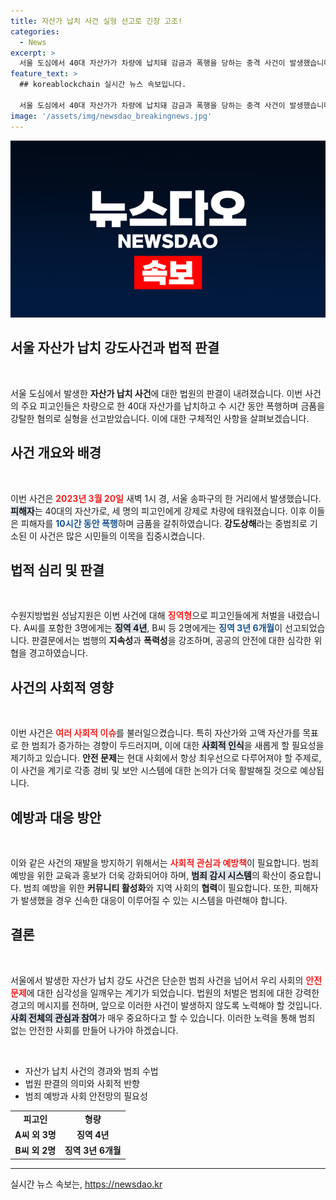 ```yaml
---
title: 자산가 납치 사건 실형 선고로 긴장 고조!
categories:
  - News
excerpt: >
  서울 도심에서 40대 자산가가 차량에 납치돼 감금과 폭행을 당하는 충격 사건이 발생했습니다. 범행 일당은 징역형을 선고받고, 9천만원 상당의 금품을 빼앗은 혐의로 법의 심판을 받게 됐습니다.
feature_text: >
  ## koreablockchain 실시간 뉴스 속보입니다.

  서울 도심에서 40대 자산가가 차량에 납치돼 감금과 폭행을 당하는 충격 사건이 발생했습니다. 범행 일당은 징역형을 선고받고, 9천만원 상당의 금품을 빼앗은 혐의로 법의 심판을 받게 됐습니다.
image: '/assets/img/newsdao_breakingnews.jpg'
---
```


<p><img src="/assets/img/newsdao_breakingnews.jpg" alt="koreablockchain 속보" /></p>

<h2 data-ke-size="size26">서울 자산가 납치 강도사건과 법적 판결</h2>

<p data-ke-size="size16">&nbsp;</p>

<p data-ke-size="size16">서울 도심에서 발생한 <b>자산가 납치 사건</b>에 대한 법원의 판결이 내려졌습니다. 이번 사건의 주요 피고인들은 차량으로 한 40대 자산가를 납치하고 수 시간 동안 폭행하며 금품을 강탈한 혐의로 실형을 선고받았습니다. 이에 대한 구체적인 사항을 살펴보겠습니다.</p>

<h2 data-ke-size="size26">사건 개요와 배경</h2>

<p data-ke-size="size16">&nbsp;</p>

<p data-ke-size="size16">이번 사건은 <b><span style="color: #ee2323;">2023년 3월 20일</span></b> 새벽 1시 경, 서울 송파구의 한 거리에서 발생했습니다. <b><span style="background-color: #21538527;">피해자</span></b>는 40대의 자산가로, 세 명의 피고인에게 강제로 차량에 태워졌습니다. 이후 이들은 피해자를 <b><span style="color: #1a5490;">10시간 동안 폭행</span></b>하며 금품을 갈취하였습니다. <b>강도상해</b>라는 중범죄로 기소된 이 사건은 많은 시민들의 이목을 집중시켰습니다.</p>

<h2 data-ke-size="size26">법적 심리 및 판결</h2>

<p data-ke-size="size16">&nbsp;</p>

<p data-ke-size="size16">수원지방법원 성남지원은 이번 사건에 대해 <b><span style="color: #ee2323;">징역형</span></b>으로 피고인들에게 처벌을 내렸습니다. A씨를 포함한 3명에게는 <b><span style="background-color: #21538527;">징역 4년</span></b>, B씨 등 2명에게는 <b><span style="color: #1a5490;">징역 3년 6개월</span></b>이 선고되었습니다. 판결문에서는 범행의 <b>지속성</b>과 <b>폭력성</b>을 강조하며, 공공의 안전에 대한 심각한 위협을 경고하였습니다.</p>

<h2 data-ke-size="size26">사건의 사회적 영향</h2>

<p data-ke-size="size16">&nbsp;</p>

<p data-ke-size="size16">이번 사건은 <b><span style="color: #ee2323;">여러 사회적 이슈</span></b>를 불러일으켰습니다. 특히 자산가와 고액 자산가를 목표로 한 범죄가 증가하는 경향이 두드러지며, 이에 대한 <b><span style="background-color: #21538527;">사회적 인식</span></b>을 새롭게 할 필요성을 제기하고 있습니다. <b>안전 문제</b>는 현대 사회에서 항상 최우선으로 다루어져야 할 주제로, 이 사건을 계기로 각종 경비 및 보안 시스템에 대한 논의가 더욱 활발해질 것으로 예상됩니다.</p>

<h2 data-ke-size="size26">예방과 대응 방안</h2>

<p data-ke-size="size16">&nbsp;</p>

<p data-ke-size="size16">이와 같은 사건의 재발을 방지하기 위해서는 <b><span style="color: #ee2323;">사회적 관심과 예방책</span></b>이 필요합니다. 범죄 예방을 위한 교육과 홍보가 더욱 강화되어야 하며, <b><span style="background-color: #21538527;">범죄 감시 시스템</span></b>의 확산이 중요합니다. 범죄 예방을 위한 <b>커뮤니티 활성화</b>와 지역 사회의 <b>협력</b>이 필요합니다. 또한, 피해자가 발생했을 경우 신속한 대응이 이루어질 수 있는 시스템을 마련해야 합니다.</p>

<h2 data-ke-size="size26">결론</h2>

<p data-ke-size="size16">&nbsp;</p>

<p data-ke-size="size16">서울에서 발생한 자산가 납치 강도 사건은 단순한 범죄 사건을 넘어서 우리 사회의 <b><span style="color: #ee2323;">안전 문제</span></b>에 대한 심각성을 일깨우는 계기가 되었습니다. 법원의 처벌은 범죄에 대한 강력한 경고의 메시지를 전하며, 앞으로 이러한 사건이 발생하지 않도록 노력해야 할 것입니다. <b><span style="background-color: #21538527;">사회 전체의 관심과 참여</span></b>가 매우 중요하다고 할 수 있습니다. 이러한 노력을 통해 범죄 없는 안전한 사회를 만들어 나가야 하겠습니다.</p>

<p data-ke-size="size16">&nbsp;</p>

<ul>
    <li>자산가 납치 사건의 경과와 범죄 수법</li>
    <li>법원 판결의 의미와 사회적 반향</li>
    <li>범죄 예방과 사회 안전망의 필요성</li>
</ul>

<table style="width: 100%; border-collapse: collapse;">
    <tr>
        <td style="text-align: center; height: 17px;"><b>피고인</b></td>
        <td style="text-align: center; height: 17px;"><b>형량</b></td>
    </tr>
    <tr>
        <td style="text-align: center; height: 17px;"><b>A씨 외 3명</b></td>
        <td style="text-align: center; height: 17px;"><b>징역 4년</b></td>
    </tr>
    <tr>
        <td style="text-align: center; height: 17px;"><b>B씨 외 2명</b></td>
        <td style="text-align: center; height: 17px;"><b>징역 3년 6개월</b></td>
    </tr>
</table>

<hr>
실시간 뉴스 속보는, <a href="https://newsdao.kr" rel="dofollow">https://newsdao.kr</a>


